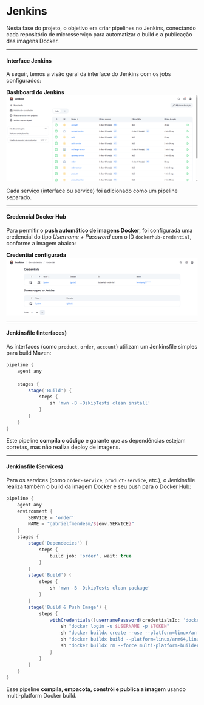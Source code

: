 # Jenkins

Nesta fase do projeto, o objetivo era criar pipelines no Jenkins, conectando cada repositório de microsserviço para automatizar o build e a publicação das imagens Docker.

---

#### Interface Jenkins

A seguir, temos a visão geral da interface do Jenkins com os jobs configurados:

**Dashboard do Jenkins**
![Dashboard](../img/JENKINSDASH.png)

Cada serviço (interface ou service) foi adicionado como um pipeline separado.

---

#### Credencial Docker Hub

Para permitir o **push automático de imagens Docker**, foi configurada uma credencial do tipo *Username + Password* com o ID `dockerhub-credential`, conforme a imagem abaixo:

**Credential configurada**
![DockerHub Credential](../img/JENKINSCRED.png)

---

#### Jenkinsfile (Interfaces)

As interfaces (como `product`, `order`, `account`) utilizam um Jenkinsfile simples para build Maven:

```groovy
pipeline {
    agent any

    stages {
        stage('Build') {
            steps {
                sh 'mvn -B -DskipTests clean install'
            }
        }
    }
}
```

Este pipeline **compila o código** e garante que as dependências estejam corretas, mas não realiza deploy de imagens.

---

#### Jenkinsfile (Services)

Para os services (como `order-service`, `product-service`, etc.), o Jenkinsfile realiza também o build da imagem Docker e seu push para o Docker Hub:

```groovy
pipeline {
    agent any
    environment {
        SERVICE = 'order'
        NAME = "gabrielfmendesm/${env.SERVICE}"
    }
    stages {
        stage('Dependecies') {
            steps {
                build job: 'order', wait: true
            }
        }
        stage('Build') { 
            steps {
                sh 'mvn -B -DskipTests clean package'
            }
        }      
        stage('Build & Push Image') {
            steps {
                withCredentials([usernamePassword(credentialsId: 'dockerhub-credential', usernameVariable: 'USERNAME', passwordVariable: 'TOKEN')]) {
                    sh "docker login -u $USERNAME -p $TOKEN"
                    sh "docker buildx create --use --platform=linux/arm64,linux/amd64 --node multi-platform-builder-${env.SERVICE} --name multi-platform-builder-${env.SERVICE}"
                    sh "docker buildx build --platform=linux/arm64,linux/amd64 --push --tag ${env.NAME}:latest --tag ${env.NAME}:${env.BUILD_ID} -f Dockerfile ."
                    sh "docker buildx rm --force multi-platform-builder-${env.SERVICE}"
                }
            }
        }
    }
}
```

Esse pipeline **compila, empacota, constrói e publica a imagem** usando multi-platform Docker build.
